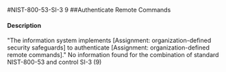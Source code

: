 #NIST-800-53-SI-3 9
##Authenticate Remote Commands
#### Description
"The information system implements [Assignment: organization-defined security safeguards] to authenticate [Assignment: organization-defined remote commands]."
No information found for the combination of standard NIST-800-53 and control SI-3 (9)

